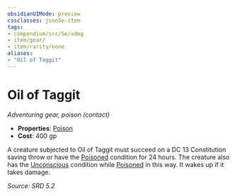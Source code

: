 ```yaml
---
obsidianUIMode: preview
cssclasses: json5e-item
tags:
- compendium/src/5e/xdmg
- item/gear/
- item/rarity/none
aliases: 
- "Oil of Taggit"
---
```

# Oil of Taggit
*Adventuring gear, poison (contact)*  

- **Properties**: [Poison](rules/item-properties.md#Poison)
- **Cost**: 400 gp

A creature subjected to Oil of Taggit must succeed on a DC 13 Constitution saving throw or have the [Poisoned](rules/conditions.md#Poisoned) condition for 24 hours. The creature also has the [Unconscious](rules/conditions.md#Unconscious) condition while [Poisoned](rules/conditions.md#Poisoned) in this way. It wakes up if it takes damage.

*Source: SRD 5.2*